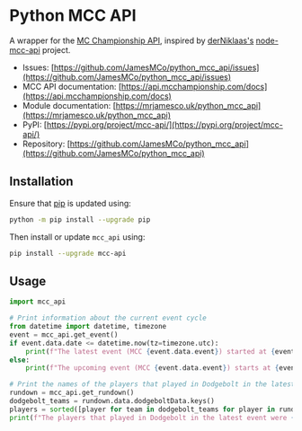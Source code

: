# Python MCC API

A wrapper for the [MC Championship API](https://api.mcchampionship.com), inspired by [derNiklaas's](https://github.com/derNiklaas) [node-mcc-api](https://github.com/derNiklaas/node-mcc-api) project.

- Issues: [https://github.com/JamesMCo/python_mcc_api/issues](https://github.com/JamesMCo/python_mcc_api/issues)
- MCC API documentation: [https://api.mcchampionship.com/docs](https://api.mcchampionship.com/docs)
- Module documentation: [https://mrjamesco.uk/python_mcc_api](https://mrjamesco.uk/python_mcc_api)
- PyPI: [https://pypi.org/project/mcc-api/](https://pypi.org/project/mcc-api/)
- Repository: [https://github.com/JamesMCo/python_mcc_api](https://github.com/JamesMCo/python_mcc_api)

## Installation

Ensure that [pip](https://packaging.python.org/en/latest/key_projects/#pip) is updated using:

```bash
python -m pip install --upgrade pip
```

Then install or update `mcc_api` using:

```bash
pip install --upgrade mcc-api
```

## Usage

```python
import mcc_api

# Print information about the current event cycle
from datetime import datetime, timezone
event = mcc_api.get_event()
if event.data.date <= datetime.now(tz=timezone.utc):
    print(f"The latest event (MCC {event.data.event}) started at {event.data.date.strftime('%I%p UTC on %A %d %B %Y')}.")
else:
    print(f"The upcoming event (MCC {event.data.event}) starts at {event.data.date.strftime('%I%p UTC on %A %d %B %Y')}.")

# Print the names of the players that played in Dodgebolt in the latest event
rundown = mcc_api.get_rundown()
dodgebolt_teams = rundown.data.dodgeboltData.keys()
players = sorted([player for team in dodgebolt_teams for player in rundown.data.creators[team]], key=str.casefold)
print(f"The players that played in Dodgebolt in the latest event were {', and '.join([', '.join(players[:-1]), players[-1]])}.")
```

